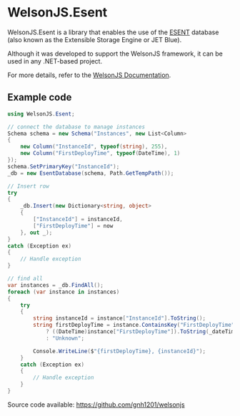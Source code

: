 # WelsonJS.Esent

WelsonJS.Esent is a library that enables the use of the [ESENT](https://learn.microsoft.com/en-us/windows/win32/extensible-storage-engine/extensible-storage-engine) database (also known as the Extensible Storage Engine or JET Blue).

Although it was developed to support the WelsonJS framework, it can be used in any .NET-based project.

For more details, refer to the [WelsonJS Documentation](https://catswords-oss.rdbl.io/5719744820/5330609327).

## Example code

```csharp
using WelsonJS.Esent;

// connect the database to manage instances
Schema schema = new Schema("Instances", new List<Column>
{
    new Column("InstanceId", typeof(string), 255),
    new Column("FirstDeployTime", typeof(DateTime), 1)
});
schema.SetPrimaryKey("InstanceId");
_db = new EsentDatabase(schema, Path.GetTempPath());

// Insert row
try
{
    _db.Insert(new Dictionary<string, object>
    {
        ["InstanceId"] = instanceId,
        ["FirstDeployTime"] = now
    }, out _);
}
catch (Exception ex)
{
    // Handle exception
}

// find all
var instances = _db.FindAll();
foreach (var instance in instances)
{
    try
    {
        string instanceId = instance["InstanceId"].ToString();
        string firstDeployTime = instance.ContainsKey("FirstDeployTime")
            ? ((DateTime)instance["FirstDeployTime"]).ToString(_dateTimeFormat)
            : "Unknown";

        Console.WriteLine($"{firstDeployTime}, {instanceId}");
    }
    catch (Exception ex)
    {
        // Handle exception
    }
}

```

Source code available: https://github.com/gnh1201/welsonjs

